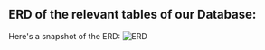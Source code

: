## ERD of the relevant tables of our Database:

Here's a snapshot of the ERD:
![ERD](https://github.com/Python-E03/stock-prediction-teamrando/blob/master/project%20image/ERD.png)

